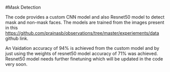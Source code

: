 #Mask Detection

The code provides a custom CNN model and also Resnet50 model to detect mask and non-mask faces. The models are trained from the images present in this https://github.com/prajnasb/observations/tree/master/experiements/data github link.

An Vaidation accuracy of 94% is achieved from the custom model and by just using the weights of resnet50 model accuracy of 71% was achieved. Resnet50 model needs further finetuning which will be updated in the code very soon.
